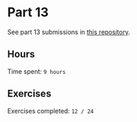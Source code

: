 # Part 13

See part 13 submissions in [this repository](https://github.com/rikurauhala/fullstack-part13).

## Hours

Time spent: `9 hours`

## Exercises

Exercises completed: `12 / 24`
